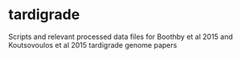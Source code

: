 # tardigrade
Scripts and relevant processed data files for  Boothby et al 2015 and Koutsovoulos et al 2015 tardigrade genome papers
